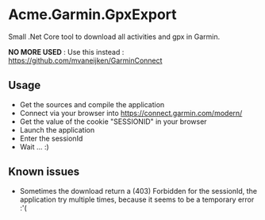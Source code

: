 # Acme.Garmin.GpxExport
Small .Net Core tool to download all activities and gpx in Garmin.

**NO MORE USED** : Use this instead : https://github.com/mvaneijken/GarminConnect

## Usage
- Get the sources and compile the application
- Connect via your browser into https://connect.garmin.com/modern/
- Get the value of the cookie "SESSIONID" in your browser
- Launch the application
- Enter the sessionId
- Wait ... :)

## Known issues
- Sometimes the download return a (403) Forbidden for the sessionId, the application try multiple times, because it seems to be a temporary error :'(
